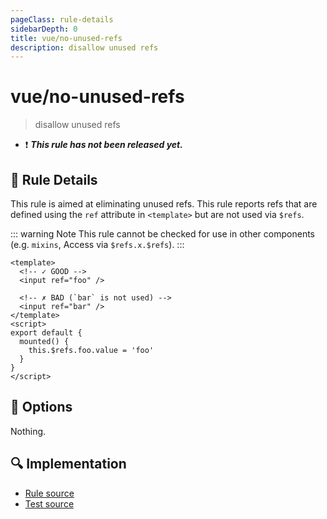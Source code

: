 ```yaml
---
pageClass: rule-details
sidebarDepth: 0
title: vue/no-unused-refs
description: disallow unused refs
---
```

# vue/no-unused-refs

> disallow unused refs

- :exclamation: <badge text="This rule has not been released yet." vertical="middle" type="error"> ***This rule has not been released yet.*** </badge>

## :book: Rule Details

This rule is aimed at eliminating unused refs.
This rule reports refs that are defined using the `ref` attribute in `<template>` but are not used via `$refs`.

::: warning Note
This rule cannot be checked for use in other components (e.g. `mixins`, Access via `$refs.x.$refs`).
:::

<eslint-code-block :rules="{'vue/no-unused-refs': ['error']}">

```vue
<template>
  <!-- ✓ GOOD -->
  <input ref="foo" />

  <!-- ✗ BAD (`bar` is not used) -->
  <input ref="bar" />
</template>
<script>
export default {
  mounted() {
    this.$refs.foo.value = 'foo'
  }
}
</script>
```

</eslint-code-block>

## :wrench: Options

Nothing.

## :mag: Implementation

- [Rule source](https://github.com/vuejs/eslint-plugin-vue/blob/master/lib/rules/no-unused-refs.js)
- [Test source](https://github.com/vuejs/eslint-plugin-vue/blob/master/tests/lib/rules/no-unused-refs.js)
